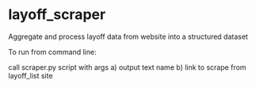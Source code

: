 # layoff_scraper
Aggregate and process layoff data from website into a structured dataset

To run from command line:

call scraper.py script with args
a) output text name
b) link to scrape from layoff_list site
